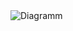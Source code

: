 <!-- Beispiel: Bild aus dem Ordner "images" -->
<img src="/assets/PasswortManager.jpg" alt="Diagramm">